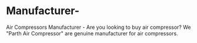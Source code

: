 # Manufacturer-
Air Compressors Manufacturer - Are you looking to buy air compressor?  We "Parth Air Compressor" are genuine manufacturer for air compressors.
